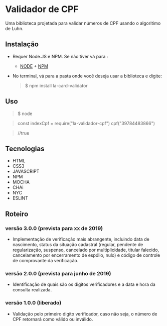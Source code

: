 # Validador de CPF

Uma biblioteca projetada para validar números de CPF usando o algoritimo de Luhn.

## Instalação

* Requer Node.JS e NPM. Se não tiver vá para : 
    - [NODE](https://nodejs.org/en/download/) + [NPM](https://nodejs.org/en/download/)

* No terminal, vá para a pasta onde você deseja usar a biblioteca e digite:
    > $ npm install la-card-validator


## Uso 

>$ node

> const indexCpf = require("la-validador-cpf")
> cpf("39784483866") 

> //true


## Tecnologias

* HTML
* CSS3
* JAVASCRIPT
* NPM
* MOCHA
* CHAi
* NYC
* ESLINT

## Roteiro

### versão 3.0.0 (prevista para xx de 2019) 
* Implementação de verificação mais abrangente, incluindo data de nascimento, status da situação cadastral (regular, pendente de regularização, suspenso, cancelado por multiplicidade, titular falecido, cancelamento por encerramento de espólio, nulo) e código de controle de comprovante da verificação.

### versão 2.0.0 (prevista para junho de 2019) 
* Identificação de quais são os digítos verificadores e a data e hora da consulta realizada.

### versão 1.0.0 (liberado) 
* Validação pelo primeiro digíto verificador, caso não seja, o número de CPF retornará como válido ou inválido.